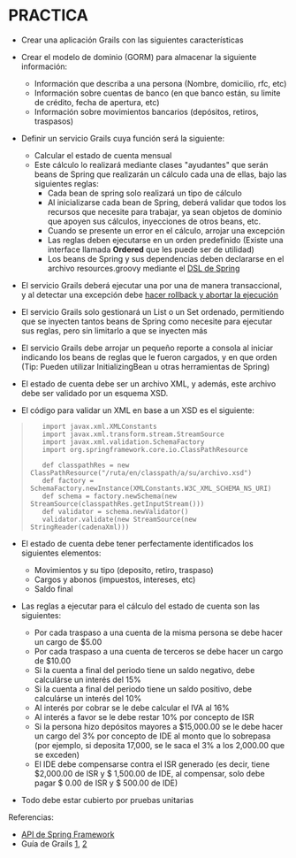 PRACTICA
========

- Crear una aplicación Grails con las siguientes características

- Crear el modelo de dominio (GORM)  para almacenar la siguiente información:

  - Información que describa a una persona (Nombre, domicilio, rfc, etc)
  - Información sobre cuentas de banco (en que banco están, su limite de crédito, fecha de apertura, etc)
  - Información sobre movimientos bancarios (depósitos, retiros, traspasos)

- Definir un servicio Grails cuya función será la siguiente:

  - Calcular el estado de cuenta mensual
  - Este cálculo lo realizará mediante clases "ayudantes" que serán beans de Spring que realizarán un cálculo cada una de ellas, bajo las siguientes reglas:
    - Cada bean de spring solo realizará un tipo de cálculo
    - Al inicializarse cada bean de Spring, deberá validar que todos los recursos que necesite para trabajar, ya sean objetos de dominio que apoyen sus cálculos, inyecciones de otros beans, etc.
    - Cuando se presente un error en el cálculo, arrojar una excepción 
    - Las reglas deben ejecutarse en un orden predefinido (Existe una interface llamada **Ordered** que les puede ser de utilidad)
    - Los beans de Spring y sus dependencias deben declararse en el archivo resources.groovy mediante el [DSL de Spring](http://grails.org/doc/1.3.5/guide/14.%20Grails%20and%20Spring.html)

- El servicio Grails deberá ejecutar una por una de manera transaccional, y al detectar una excepción debe [hacer rollback y abortar la ejecución](http://grails.org/doc/1.3.5/guide/8.%20The%20Service%20Layer.html)
- El servicio Grails solo gestionará un List o un Set ordenado, permitiendo que se inyecten tantos beans de Spring como necesite para ejecutar sus reglas, pero sin limitarlo a que se inyecten más
- El servicio Grails debe arrojar un pequeño reporte a consola al iniciar indicando los beans de reglas que le fueron cargados, y en que orden (Tip: Pueden utilizar InitializingBean u otras herramientas de Spring)
- El estado de cuenta debe ser un archivo XML, y además, este archivo debe ser validado por un esquema XSD.
- El código para validar un XML en base a un XSD es el siguiente:

>        import javax.xml.XMLConstants
>        import javax.xml.transform.stream.StreamSource
>        import javax.xml.validation.SchemaFactory
>        import org.springframework.core.io.ClassPathResource
>        
>        def classpathRes = new ClassPathResource("/ruta/en/classpath/a/su/archivo.xsd")
>        def factory = SchemaFactory.newInstance(XMLConstants.W3C_XML_SCHEMA_NS_URI)
>        def schema = factory.newSchema(new StreamSource(classpathRes.getInputStream()))
>        def validator = schema.newValidator()
>        validator.validate(new StreamSource(new StringReader(cadenaXml)))

- El estado de cuenta debe tener perfectamente identificados los siguientes elementos:
  - Movimientos y su tipo (deposito, retiro, traspaso)
  - Cargos y abonos (impuestos, intereses, etc)
  - Saldo final



- Las reglas a ejecutar para el cálculo del estado de cuenta son las siguientes:
  - Por cada traspaso a una cuenta de la misma persona se debe hacer un cargo de $5.00
  - Por cada traspaso a una cuenta de terceros se debe hacer un cargo de $10.00
  - Si la cuenta a final del periodo tiene un saldo negativo, debe calculárse un interés del 15%
  - Si la cuenta a final del periodo tiene un saldo positivo, debe calculárse un interés del 10%
  - Al interés por cobrar se le debe calcular el IVA al 16%
  - Al interés a favor se le debe restar 10% por concepto de ISR
  - Si la persona hizo depósitos mayores a $15,000.00 se le debe hacer un cargo del 3% por concepto de IDE al monto que lo sobrepasa (por ejemplo, si deposita 17,000, se le saca el 3% a los 2,000.00 que se exceden)
  - El IDE debe compensarse contra el ISR generado (es decir, tiene $2,000.00 de ISR y $ 1,500.00 de IDE, al compensar, solo debe pagar $ 0.00 de ISR y $ 500.00 de IDE)


- Todo debe estar cubierto por pruebas unitarias

Referencias:

- [API de Spring Framework](http://static.springsource.org/spring/docs/2.5.x/api/index.html)
- Guía de Grails [1](http://grails.org/doc/1.3.5/guide/), [2](http://static.springsource.org/spring/docs/3.0.x/spring-framework-reference/html/)


